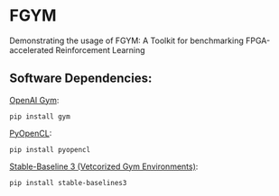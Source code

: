 # FGYM
Demonstrating the usage of FGYM: A Toolkit for benchmarking FPGA-accelerated Reinforcement Learning

## Software Dependencies:

[OpenAI Gym](https://gym.openai.com/docs/):
```
pip install gym
```
[PyOpenCL](https://documen.tician.de/pyopencl/misc.html#):
```
pip install pyopencl
```
[Stable-Baseline 3 (Vetcorized Gym Environments)](https://stable-baselines3.readthedocs.io/en/master/guide/install.html):
```
pip install stable-baselines3
```
